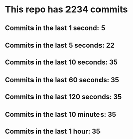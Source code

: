# This repo has 2234 commits

## Commits in the last 1 second: 5
## Commits in the last 5 seconds: 22
## Commits in the last 10 seconds: 35
## Commits in the last 60 seconds: 35
## Commits in the last 120 seconds: 35
## Commits in the last 10 minutes: 35
## Commits in the last 1 hour: 35

